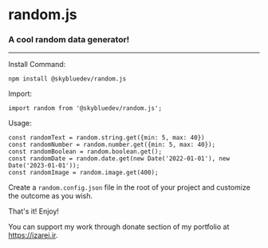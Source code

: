 # random.js
### A cool random data generator!

---

Install Command:
```
npm install @skybluedev/random.js
```

Import:
```
import random from '@skybluedev/random.js';
```

Usage:
```
const randomText = random.string.get({min: 5, max: 40})
const randomNumber = random.number.get({min: 5, max: 40});
const randomBoolean = random.boolean.get();
const randomDate = random.date.get(new Date('2022-01-01'), new Date('2023-01-01'));
const randomImage = random.image.get(400);
```

Create a `random.config.json` file in the root of your project and customize the outcome as you wish.

That's it! Enjoy!

You can support my work through donate section of my portfolio at https://izarei.ir.
